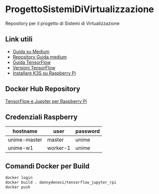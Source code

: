 # ProgettoSistemiDiVirtualizzazione
Repository per il progetto di Sistemi di Virtualizzazione

## Link utili

- [Guida su Medium](https://medium.com/swlh/jupyter-notebook-tensorflow-on-a-raspberry-pis-kubernetes-cluster-99f135109b5e)
- [Repository Guida medium](https://github.com/gato/tensor-on-pi)
- [Guida TensorFlow](https://www.youtube.com/watch?v=wQ8BIBpya2k)
- [Versioni TensorFlow](https://github.com/Qengineering/TensorFlow-Raspberry-Pi_64-bit)
- [Installare K3S su Raspberry Pi](https://rancher.com/docs/k3s/latest/en/advanced/#additional-preparation-for-raspberry-pi-os-setup) 

## Docker Hub Repository

[TensorFlow e Jupyter per Raspberry Pi](https://hub.docker.com/r/dannydenovi/tensorflow_jupyter_rpi)

## Credenziali Raspberry

| hostname     | user     | password |
|--------------|----------|----------|
| unime-master | master   | unime    |
| unime-w1     | worker-1 | unime    |


## Comandi Docker per Build

```sh
docker login
docker build . dannydenovi/tensorflow_jupyter_rpi
docker push
```

